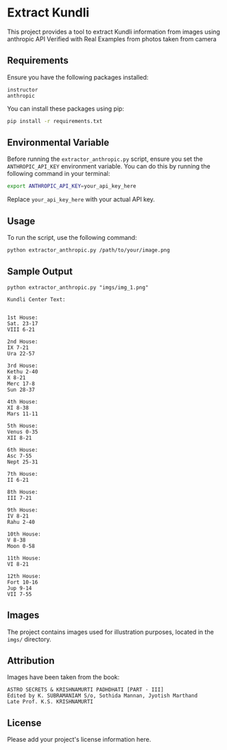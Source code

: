 # Extract Kundli

This project provides a tool to extract Kundli information from images using anthropic API
Verified with Real Examples from photos taken from camera

## Requirements

Ensure you have the following packages installed:

```requirements
instructor
anthropic
```

You can install these packages using pip:

```sh
pip install -r requirements.txt
```

## Environmental Variable

Before running the `extractor_anthropic.py` script, ensure you set the `ANTHROPIC_API_KEY` environment variable. You can do this by running the following command in your terminal:

```sh
export ANTHROPIC_API_KEY=your_api_key_here
```

Replace `your_api_key_here` with your actual API key.

## Usage

To run the script, use the following command:

```sh
python extractor_anthropic.py /path/to/your/image.png
```

## Sample Output

`python extractor_anthropic.py "imgs/img_1.png"`
```
Kundli Center Text:


1st House:
Sat. 23-17
VIII 6-21

2nd House:
IX 7-21
Ura 22-57

3rd House:
Kethu 2-40
X 8-21
Merc 17-8
Sun 28-37

4th House:
XI 8-38
Mars 11-11

5th House:
Venus 0-35
XII 8-21

6th House:
Asc 7-55
Nept 25-31

7th House:
II 6-21

8th House:
III 7-21

9th House:
IV 8-21
Rahu 2-40

10th House:
V 8-38
Moon 0-58

11th House:
VI 8-21

12th House:
Fort 10-16
Jup 9-14
VII 7-55
```
## Images

The project contains images used for illustration purposes, located in the `imgs/` directory.

## Attribution

Images have been taken from the book:
```
ASTRO SECRETS & KRISHNAMURTI PADHDHATI [PART - III]  
Edited by K. SUBRAMANIAM S/o, Sothida Mannan, Jyotish Marthand  
Late Prof. K.S. KRISHNAMURTI
```

## License

Please add your project's license information here.